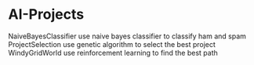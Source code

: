 # AI-Projects
NaiveBayesClassifier use naive bayes classifier to classify ham and spam
ProjectSelection use genetic algorithm to select the best project
WindyGridWorld use reinforcement learning to find the best path 
